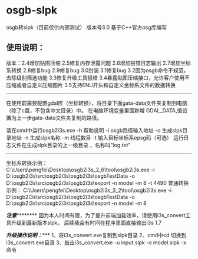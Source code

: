 # osgb-slpk
osgb转slpk（目前仅供内部测试）
版本号3.0 基于C++官方osg库编写

使用说明：
----------------------------------------------------------------------------
版本：2.4增加贴图压缩
2.5修复内存泄露问题
2.6增加报错日志输出
2.7增加坐标系转换
2.8修复bug
2.9修复bug
3.0封装
3.1修复bug
3.2因为osgb命令不规范，去除级别筛选功能
3.3修复升级工具报错
3.4暴露贴图压缩接口，允许客户使用不压缩或者自定义压缩图片
3.5支持ENU开头和自定义坐标系文件的数据转换

---------------------------------------------------------------------------------------------------
在使用前需要配置gdal库（坐标转换），将目录下面gata-data文件夹复制到电脑（除了c盘，不包含中文目录）中。
在电脑环境变量里面新增 GDAL_DATA,值设置为上一步gata-data文件夹复制的路径。

请在cmd中运行osgb2i3s.exe
        -h 帮助说明
        -i osgb路径输入地址
        -o 生成slpk目录地址
        -n 生成slpk名称
        -m 线程数目
        -t 输入目标坐标系epsg码（可选）
运行日志文件在生成slpk目录的上一级目录 ，名称叫"log.txt"

-----------------------------------------------------------------------------
坐标系转换示例：
C:\Users\pengfei\Desktop\osgb2i3s_2_6\tool\osgb2i3s.exe -i D:\osgb2i3s\src\osgb2i3s\osgb2i3s\osgbTestData -o D:\osgb2i3s\src\osgb2i3s\osgb2i3s\export -n model -m 8 -t 4490
普通转换示例：
C:\Users\pengfei\Desktop\osgb2i3s_3_2\tool\osgb2i3s.exe -i D:\osgb2i3s\src\osgb2i3s\osgb2i3s\osgbTestData -o D:\osgb2i3s\src\osgb2i3s\osgb2i3s\export -n model -m 8

*****************注意*************************
因为本人时间有限，为了提升前端加载效率，请使用i3s_convert工具升级到最新版本slpk。
后续我会有时间在程序里面直接输出i3s 1.7

*****************升级操作说明：********************
	1、将i3s_convert.exe复制到slpk目录
	2、cmd中cd 切换到i3s_convert.exe目录
	3、敲击i3s_convert.exe -u input.slpk -o model.slpk -x 命令
